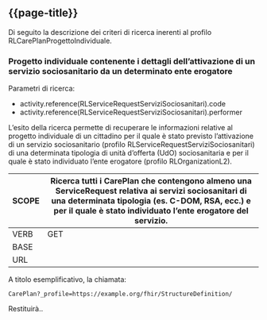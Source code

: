 ## {{page-title}}

Di seguito la descrizione dei criteri di ricerca inerenti al profilo RLCarePlanProgettoIndividuale.

###	Progetto individuale contenente i dettagli dell’attivazione di un servizio sociosanitario da un determinato ente erogatore

Parametri di ricerca:
- activity.reference(RLServiceRequestServiziSociosanitari).code
- activity.reference(RLServiceRequestServiziSociosanitari).performer

L’esito della ricerca permette di recuperare le informazioni relative al progetto individuale di un cittadino per il quale è stato previsto l’attivazione di un servizio sociosanitario (profilo RLServiceRequestServiziSociosanitari) di una determinata tipologia di unità d’offerta (UdO) sociosanitaria e per il quale è stato individuato l’ente erogatore (profilo RLOrganizationL2).

|     SCOPE    |     Ricerca tutti i CarePlan   che contengono almeno una ServiceRequest relativa ai servizi sociosanitari di   una determinata tipologia (es. C-DOM, RSA, ecc.) e per il quale è stato individuato   l’ente erogatore del servizio.     |
|---|---|
|     VERB    |     GET    |
|     BASE    |          |
|     URL    |          |

A titolo esemplificativo, la chiamata: 

    CarePlan?_profile=https://example.org/fhir/StructureDefinition/ 

Restituirà..

<br>
